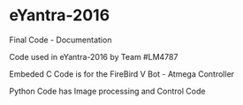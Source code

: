 # eYantra-2016
Final Code - Documentation

Code used in eYantra-2016 by Team #LM4787

Embeded C Code is for the FireBird V Bot - Atmega Controller

Python Code has Image processing and Control Code 
